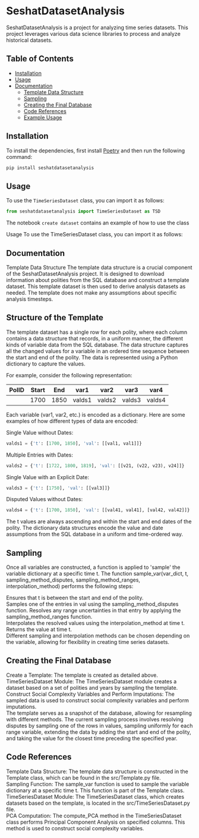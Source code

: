 # SeshatDatasetAnalysis

SeshatDatasetAnalysis is a project for analyzing time series datasets. This project leverages various data science libraries to process and analyze historical datasets.

## Table of Contents

- [Installation](#installation)
- [Usage](#usage)
- [Documentation](#documentation)
  - [Template Data Structure](#template-data-structure)
  - [Sampling](#sampling)
  - [Creating the Final Database](#creating-the-final-database)
  - [Code References](#code-references)
  - [Example Usage](#example-usage)

## Installation

To install the dependencies, first install [Poetry](https://python-poetry.org/docs/#installation) and then run the following command:

```sh
pip install seshatdatasetanalysis
```

## Usage

To use the `TimeSeriesDataset` class, you can import it as follows:

```python
from seshatdatasetanalysis import TimeSeriesDataset as TSD
```

The notebook `create dataset` contains an example of how to use the class

Usage
To use the TimeSeriesDataset class, you can import it as follows:

## Documentation
Template Data Structure
The template data structure is a crucial component of the SeshatDatasetAnalysis project. It is designed to download information about polities from the SQL database and construct a template dataset. This template dataset is then used to derive analysis datasets as needed. The template does not make any assumptions about specific analysis timesteps.

## Structure of the Template
The template dataset has a single row for each polity, where each column contains a data structure that records, in a uniform manner, the different kinds of variable data from the SQL database. The data structure captures all the changed values for a variable in an ordered time sequence between the start and end of the polity. The data is represented using a Python dictionary to capture the values.

For example, consider the following representation:

| PolID | Start | End  | var1  | var2  | var3  | var4  |
|-------|-------|------|-------|-------|-------|-------|
|| 1700  | 1850  | valds1 | valds2 | valds3 | valds4 |


Each variable (var1, var2, etc.) is encoded as a dictionary. Here are some examples of how different types of data are encoded:

Single Value without Dates:
```python
valds1 = {'t': [1700, 1850], 'val': [[val1, val1]]}
```

Multiple Entries with Dates:
```python
valds2 = {'t': [1722, 1800, 1819], 'val': [[v21, (v22, v23), v24]]}
```

Single Value with an Explicit Date:
```python
valds3 = {'t': [1750], 'val': [[val3]]}
```

Disputed Values without Dates:
```python
valds4 = {'t': [1700, 1850], 'val': [[val41, val41], [val42, val42]]}
```

The t values are always ascending and within the start and end dates of the polity. The dictionary data structures encode the value and date assumptions from the SQL database in a uniform and time-ordered way.

## Sampling
Once all variables are constructed, a function is applied to 'sample' the variable dictionary at a specific time t. The function sample_var(var_dict, t, sampling_method_disputes, sampling_method_ranges, interpolation_method) performs the following steps:<br />

Ensures that t is between the start and end of the polity.<br />
Samples one of the entries in val using the sampling_method_disputes function.
Resolves any range uncertainties in that entry by applying the sampling_method_ranges function.<br />
Interpolates the resolved values using the interpolation_method at time t.
Returns the value at time t.<br />
Different sampling and interpolation methods can be chosen depending on the variable, allowing for flexibility in creating time series datasets.

## Creating the Final Database
Create a Template: The template is created as detailed above.
TimeSeriesDataset Module: The TimeSeriesDataset module creates a dataset based on a set of polities and years by sampling the template.<br />
Construct Social Complexity Variables and Perform Imputations: The sampled data is used to construct social complexity variables and perform imputations.<br />
The template serves as a snapshot of the database, allowing for resampling with different methods. The current sampling process involves resolving disputes by sampling one of the rows in values, sampling uniformly for each range variable, extending the data by adding the start and end of the polity, and taking the value for the closest time preceding the specified year.

## Code References
Template Data Structure: The template data structure is constructed in the Template class, which can be found in the src/Template.py file.<br />
Sampling Function: The sample_var function is used to sample the variable dictionary at a specific time t. This function is part of the Template class.<br />
TimeSeriesDataset Module: The TimeSeriesDataset class, which creates datasets based on the template, is located in the src/TimeSeriesDataset.py file.<br />
PCA Computation: The compute_PCA method in the TimeSeriesDataset class performs Principal Component Analysis on specified columns. This method is used to construct social complexity variables.